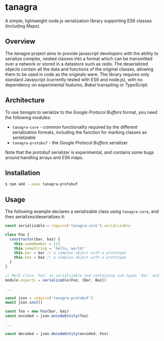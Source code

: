 # tanagra

A simple, lightweight node.js serialization library supporting ES6 classes (including Maps).

## Overview

The _tanagra_ project aims to provide javascript developers with the ability to serialize complex,
nested classes into a format which can be transmitted over a network or stored in a
datastore such as _redis_. The deserialized objects contain all the data and functions of
the original classes, allowing them to be used in code as the originals were. The library requires
only standard Javascript (currently tested with ES6 and node.js), with no dependency on experimental
features, _Babel_ transpiling or _TypeScript_.

## Architecture

To use _tanagra_ to serialize to the _Google Protocol Buffers_ format, you need the following modules:

- `tanagra-core` - common functionality required by the different serialization formats,
  including the function for marking classes as _serializable_
- `tanagra-protobuf` - the _Google Protocol Buffers_ serializer

Note that the protobuf serializer is experimental, and contains some bugs around handling
arrays and ES6 maps.

## Installation

```bash
$ npm add --save tanagra-protobuf
```

## Usage

The following example declares a serializable class using `tanagra-core`, and then
serializes/deserializes it:

```javascript
const serializable = require('tanagra-core').serializable

class Foo {
  constructor(bar, baz) {
    this.someNumber = 123
    this.someString = 'hello, world!'
    this.bar = bar // a complex object with a prototype
    this.baz = baz // a complex object with a prototype
  }
}

// Mark class `Foo` as serializable and containing sub-types `Bar` and `Baz`
module.exports = serializable(Foo, [Bar, Baz])

...

const json = require('tanagra-protobuf')
await json.init()

const foo = new Foo(bar, baz)
const encoded = json.encodeEntity(foo)

...

const decoded = json.decodeEntity(encoded, Foo)

```
